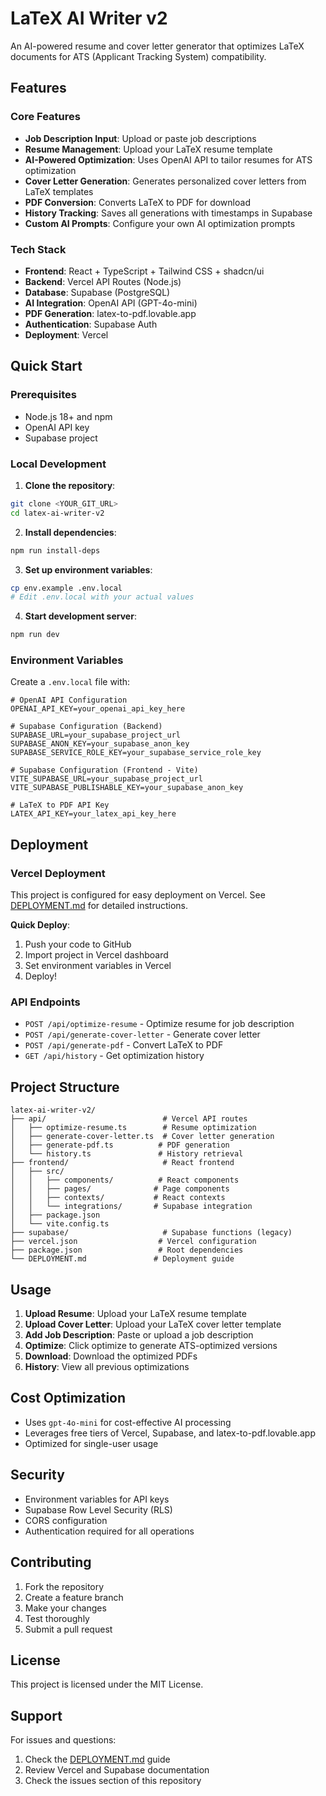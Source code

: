 # LaTeX AI Writer v2

An AI-powered resume and cover letter generator that optimizes LaTeX documents for ATS (Applicant Tracking System) compatibility.

## Features

### Core Features
- **Job Description Input**: Upload or paste job descriptions
- **Resume Management**: Upload your LaTeX resume template
- **AI-Powered Optimization**: Uses OpenAI API to tailor resumes for ATS optimization
- **Cover Letter Generation**: Generates personalized cover letters from LaTeX templates
- **PDF Conversion**: Converts LaTeX to PDF for download
- **History Tracking**: Saves all generations with timestamps in Supabase
- **Custom AI Prompts**: Configure your own AI optimization prompts

### Tech Stack
- **Frontend**: React + TypeScript + Tailwind CSS + shadcn/ui
- **Backend**: Vercel API Routes (Node.js)
- **Database**: Supabase (PostgreSQL)
- **AI Integration**: OpenAI API (GPT-4o-mini)
- **PDF Generation**: latex-to-pdf.lovable.app
- **Authentication**: Supabase Auth
- **Deployment**: Vercel

## Quick Start

### Prerequisites
- Node.js 18+ and npm
- OpenAI API key
- Supabase project

### Local Development

1. **Clone the repository**:
```bash
git clone <YOUR_GIT_URL>
cd latex-ai-writer-v2
```

2. **Install dependencies**:
```bash
npm run install-deps
```

3. **Set up environment variables**:
```bash
cp env.example .env.local
# Edit .env.local with your actual values
```

4. **Start development server**:
```bash
npm run dev
```

### Environment Variables

Create a `.env.local` file with:

```env
# OpenAI API Configuration
OPENAI_API_KEY=your_openai_api_key_here

# Supabase Configuration (Backend)
SUPABASE_URL=your_supabase_project_url
SUPABASE_ANON_KEY=your_supabase_anon_key
SUPABASE_SERVICE_ROLE_KEY=your_supabase_service_role_key

# Supabase Configuration (Frontend - Vite)
VITE_SUPABASE_URL=your_supabase_project_url
VITE_SUPABASE_PUBLISHABLE_KEY=your_supabase_anon_key

# LaTeX to PDF API Key
LATEX_API_KEY=your_latex_api_key_here
```

## Deployment

### Vercel Deployment

This project is configured for easy deployment on Vercel. See [DEPLOYMENT.md](./DEPLOYMENT.md) for detailed instructions.

**Quick Deploy**:
1. Push your code to GitHub
2. Import project in Vercel dashboard
3. Set environment variables in Vercel
4. Deploy!

### API Endpoints

- `POST /api/optimize-resume` - Optimize resume for job description
- `POST /api/generate-cover-letter` - Generate cover letter
- `POST /api/generate-pdf` - Convert LaTeX to PDF
- `GET /api/history` - Get optimization history

## Project Structure

```
latex-ai-writer-v2/
├── api/                          # Vercel API routes
│   ├── optimize-resume.ts        # Resume optimization
│   ├── generate-cover-letter.ts  # Cover letter generation
│   ├── generate-pdf.ts          # PDF generation
│   └── history.ts               # History retrieval
├── frontend/                     # React frontend
│   ├── src/
│   │   ├── components/          # React components
│   │   ├── pages/              # Page components
│   │   ├── contexts/           # React contexts
│   │   └── integrations/       # Supabase integration
│   ├── package.json
│   └── vite.config.ts
├── supabase/                     # Supabase functions (legacy)
├── vercel.json                  # Vercel configuration
├── package.json                 # Root dependencies
└── DEPLOYMENT.md               # Deployment guide
```

## Usage

1. **Upload Resume**: Upload your LaTeX resume template
2. **Upload Cover Letter**: Upload your LaTeX cover letter template
3. **Add Job Description**: Paste or upload a job description
4. **Optimize**: Click optimize to generate ATS-optimized versions
5. **Download**: Download the optimized PDFs
6. **History**: View all previous optimizations

## Cost Optimization

- Uses `gpt-4o-mini` for cost-effective AI processing
- Leverages free tiers of Vercel, Supabase, and latex-to-pdf.lovable.app
- Optimized for single-user usage

## Security

- Environment variables for API keys
- Supabase Row Level Security (RLS)
- CORS configuration
- Authentication required for all operations

## Contributing

1. Fork the repository
2. Create a feature branch
3. Make your changes
4. Test thoroughly
5. Submit a pull request

## License

This project is licensed under the MIT License.

## Support

For issues and questions:
1. Check the [DEPLOYMENT.md](./DEPLOYMENT.md) guide
2. Review Vercel and Supabase documentation
3. Check the issues section of this repository

